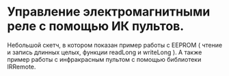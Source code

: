 Управление электромагнитными реле с помощью ИК пультов.
=====================

Небольшой скетч, в котором показан пример работы с EEPROM ( чтение и запись длинных целых, функции readLong и writeLong ).
А также пример работы с инфракрасным пультом с помощью библиотеки IRRemote.



